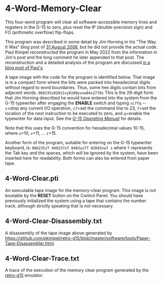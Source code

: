 # 4-Word-Memory-Clear

This four-word program will clear all software-accessible memory lines and registers in the G-15 to zero, plus reset the IP (double-precision sign) and FO (arithmetic overflow) flip-flops.

This program was described in some detail by Jim Horning in his "The Way It Was" blog post of [31 August 2006](http://horningtales.blogspot.com/2006/08/my-shortest-program.html), but he did not provide the actual code. Paul Kimpel reconstructed the program in May 2022 from the information in Jim's post and the long comment he later appended to that post. The reconstruction and a detailed analysis of the program are discussed [in a blog post of Paul's](https://retro-emulation.blogspot.com/2022/06/a-g-15-four-word-memory-clear-program.html).

A tape image with the code for the program is identified below. That image is in a compact form where the bits were packed into hexadecimal digits without regard to word boundaries. Thus, some hex digits contain bits from adjacent words.
    ```
    060235z02011vy8100yvxw04x2778s
    ```
This is the 29-digit form that Jim Horning described he would have entered into the system from the G-15 typewriter after engaging the **ENABLE** switch and typing `sc7fq` -- `s`=stop any current I/O operation, `c7`=set the command line to 23, `f`=set the location of the next instruction to be executed to zero, and `q`=enable the typewriter for data input. See the _[G-15 Operating Manual](http://bitsavers.org/pdf/bendix/g-15/G15_Operating_Man_Jul59.pdf)_ for details.

Note that this uses the G-15 convention for hexadecimal values 10-15, where `u`=10, `v`=11, ... `z`=15.

Another form of the program, suitable for entering on the G-15 typewriter keyboard, is:
    ```
    060235zT 040237xT 0403uz7T 02693vwT s
    ```
where `T` represents the Tab key and the spaces, which will be ignored by the system, have been inserted here for readability. Both forms can also be entered from paper tape.



## 4-Word-Clear.pti

An executable tape image for the memory-clear program. This image is not bootable by the **RESET** button on the Control Panel. You should have previously initialized the system using a tape that contains the number track, although strictly speaking that is not necessary.

## 4-Word-Clear-Disassembly.txt

A disassembly of the tape image above generated by https://github.com/pkimpel/retro-g15/blob/master/software/tools/Paper-Tape-Disassembler.html.

## 4-Word-Clear-Trace.txt

A trace of the execution of the memory clear program generated by the [retro-g15](http:www.phkimpel.us/Bendix-G15/) emulator.
